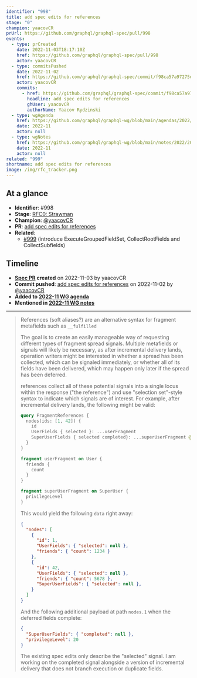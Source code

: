 ```yaml
---
identifier: "998"
title: add spec edits for references
stage: "0"
champion: yaacovCR
prUrl: https://github.com/graphql/graphql-spec/pull/998
events:
  - type: prCreated
    date: 2022-11-03T18:17:10Z
    href: https://github.com/graphql/graphql-spec/pull/998
    actor: yaacovCR
  - type: commitsPushed
    date: 2022-11-02
    href: https://github.com/graphql/graphql-spec/commit/f98ca57a97275d39a12d146adce2d366494b25ee
    actor: yaacovCR
    commits:
      - href: https://github.com/graphql/graphql-spec/commit/f98ca57a97275d39a12d146adce2d366494b25ee
        headline: add spec edits for references
        ghUser: yaacovCR
        authorName: Yaacov Rydzinski
  - type: wgAgenda
    href: https://github.com/graphql/graphql-wg/blob/main/agendas/2022/11-Nov/wg-secondary-apac.md
    date: 2022-11
    actor: null
  - type: wgNotes
    href: https://github.com/graphql/graphql-wg/blob/main/notes/2022/2022-11.md
    date: 2022-11
    actor: null
related: "999"
shortname: add spec edits for references
image: /img/rfc_tracker.png
---
```


## At a glance

- **Identifier**: #998
- **Stage**: [RFC0: Strawman](https://github.com/graphql/graphql-spec/blob/main/CONTRIBUTING.md#stage-0-strawman)
- **Champion**: [@yaacovCR](https://github.com/yaacovCR)
- **PR**: [add spec edits for references](https://github.com/graphql/graphql-spec/pull/998)
- **Related**:
  - [#999](/rfcs/999 "introduce ExecuteGroupedFieldSet, CollectRootFields and CollectSubfields / RFC0") (introduce ExecuteGroupedFieldSet, CollectRootFields and CollectSubfields)

<!-- BEGIN_CUSTOM_TEXT -->



<!-- END_CUSTOM_TEXT -->

## Timeline

- **[Spec PR](https://github.com/graphql/graphql-spec/pull/998) created** on 2022-11-03 by yaacovCR
- **Commit pushed**: [add spec edits for references](https://github.com/graphql/graphql-spec/commit/f98ca57a97275d39a12d146adce2d366494b25ee) on 2022-11-02 by [@yaacovCR](https://github.com/yaacovCR)
- **Added to [2022-11 WG agenda](https://github.com/graphql/graphql-wg/blob/main/agendas/2022/11-Nov/wg-secondary-apac.md)**
- **Mentioned in [2022-11 WG notes](https://github.com/graphql/graphql-wg/blob/main/notes/2022/2022-11.md)**

<!-- VERBATIM -->

---

> References (soft aliases?) are an alternative syntax for fragment metafields such as `__fulfilled`
> 
> The goal is to create an easily manageable way of requesting different types of fragment spread signals. Multiple metafields or signals will likely be necessary, as after incremental delivery lands, operation writers might be interested in whether a spread has been collected, which can be signaled immediately, or whether all of its fields have been delivered, which may happen only later if the spread has been deferred.
> 
> references collect all of these potential signals into a single locus within the response ("the reference") and use "selection set"-style syntax to indicate which signals are of interest. For example, after incremental delivery lands, the following might be valid:
> 
> ```graphql
> query FragmentReferences {
>   nodes(ids: [1, 42]) {
>     id
>     UserFields { selected }: ...userFragment
>     SuperUserFields { selected completed}: ...superUserFragment @defer
>   }
> }
> 
> fragment userFragment on User {
>   friends {
>     count
>   }
> }
> 
> fragment superUserFragment on SuperUser {
>   privilegeLevel
> }
> ```
> 
> This would yield the following `data` right away:
> 
> ```json
> {
>   "nodes": [
>     {
>       "id": 1,
>       "UserFields": { "selected": null },
>       "friends": { "count": 1234 }
>     },
>     {
>       "id": 42,
>       "UserFields": { "selected": null },
>       "friends": { "count": 5678 },
>       "SuperUserFields": { "selected": null },
>     }
>   ]
> }
> ```
> 
> And the following additional payload at path `nodes.1` when the deferred fields complete:
> 
> ```json
> {
>   "SuperUserFields": { "completed": null },
>   "privilegeLevel": 20
> }
> ```
> 
> The existing spec edits only describe the "selected" signal. I am working on the completed signal alongside a version of incremental delivery that does not branch execution or duplicate fields.
